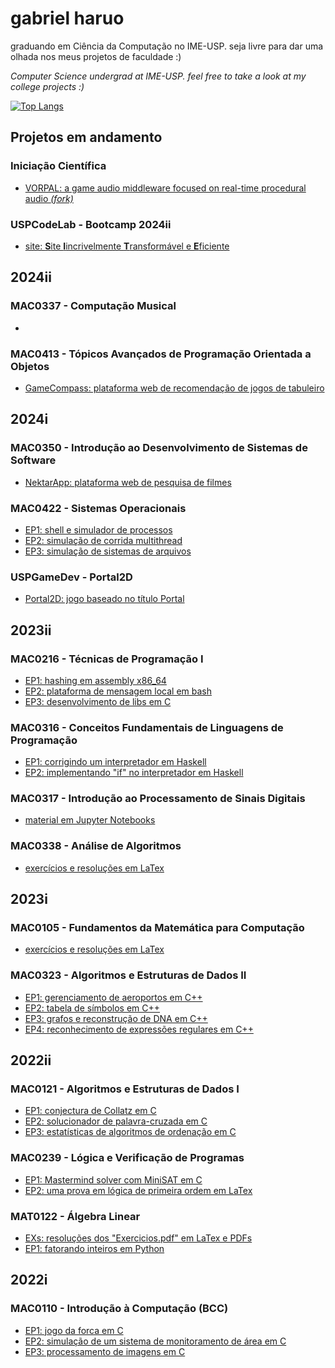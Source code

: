 # gabriel haruo

graduando em Ciência da Computação no IME-USP.
seja livre para dar uma olhada nos meus projetos de faculdade :)

_Computer Science undergrad at IME-USP._
_feel free to take a look at my college projects :)_

[![Top Langs](https://github-readme-stats.vercel.app/api/top-langs/?username=haruo-gabriel&hide_border=false&border_color=3d444d&hide_title=true&hide_progress=false&layout=compact&langs_count=16&theme=transparent&size_weight=0.3&count_weight=0.7)](https://github.com/anuraghazra/github-readme-stats)

## Projetos em andamento

### Iniciação Científica
- [VORPAL: a game audio middleware focused on real-time procedural audio _(fork)_](https://github.com/haruo-gabriel/vorpal)

### USPCodeLab - Bootcamp 2024ii
- [site: **S**ite **I**incrivelmente **T**ransformável e **E**ficiente](https://github.com/haruo-gabriel/site)

## 2024ii

### MAC0337 - Computação Musical

*

### MAC0413 - Tópicos Avançados de Programação Orientada a Objetos

* [GameCompass: plataforma web de recomendação de jogos de tabuleiro](https://github.com/haruo-gabriel/gamecompass)

## 2024i

### MAC0350 - Introdução ao Desenvolvimento de Sistemas de Software

* [NektarApp: plataforma web de pesquisa de filmes](https://github.com/haruo-gabriel/nektarapp)

### MAC0422 - Sistemas Operacionais

* [EP1: shell e simulador de processos](https://github.com/haruo-gabriel/mac0422-ep1-2024i)
* [EP2: simulação de corrida multithread](https://github.com/haruo-gabriel/mac0422-ep2-2024i)
* [EP3: simulação de sistemas de arquivos](https://github.com/haruo-gabriel/mac0422-ep3-2024i)

### USPGameDev - Portal2D

* [Portal2D: jogo baseado no título Portal](https://github.com/haruo-gabriel/portal2d)

## 2023ii

### MAC0216 - Técnicas de Programação I

* [EP1: hashing em assembly x86_64](https://github.com/haruo-gabriel/mac0216-ep1-2023ii)
* [EP2: plataforma de mensagem local em bash](https://github.com/haruo-gabriel/mac0216-ep2-2023ii)
* [EP3: desenvolvimento de libs em C](https://github.com/haruo-gabriel/mac0216-ep3-2023ii)

### MAC0316 - Conceitos Fundamentais de Linguagens de Programação

* [EP1: corrigindo um interpretador em Haskell](https://github.com/haruo-gabriel/mac0316-ep1-2023ii)
* [EP2: implementando "if" no interpretador em Haskell](https://github.com/haruo-gabriel/mac0316-ep2-2023ii)

### MAC0317 - Introdução ao Processamento de Sinais Digitais

* [material em Jupyter Notebooks](https://github.com/haruo-gabriel/mac0317-2023ii)

### MAC0338 - Análise de Algoritmos

* [exercícios e resoluções em LaTex](https://github.com/haruo-gabriel/mac0338-listas-2023ii)

## 2023i

### MAC0105 - Fundamentos da Matemática para Computação

* [exercícios e resoluções em LaTex](https://github.com/haruo-gabriel/mac0105-exercicios-2023i)

### MAC0323 - Algoritmos e Estruturas de Dados II

* [EP1: gerenciamento de aeroportos em C++](https://github.com/haruo-gabriel/mac0323-ep1-2023i)
* [EP2: tabela de símbolos em C++](https://github.com/haruo-gabriel/mac0323-ep2-2023i)
* [EP3: grafos e reconstrução de DNA em C++](https://github.com/haruo-gabriel/mac0323-ep3-2023i)
* [EP4: reconhecimento de expressões regulares em C++](https://github.com/haruo-gabriel/mac0323-ep4-2023i)

## 2022ii

### MAC0121 - Algoritmos e Estruturas de Dados I

* [EP1: conjectura de Collatz em C](https://github.com/haruo-gabriel/mac0121-ep1-2022ii)
* [EP2: solucionador de palavra-cruzada em C](https://github.com/haruo-gabriel/mac0121-ep2-2022ii)
* [EP3: estatísticas de algoritmos de ordenação em C](https://github.com/haruo-gabriel/mac0121-ep3-2022ii)

### MAC0239 - Lógica e Verificação de Programas

* [EP1: Mastermind solver com MiniSAT em C](https://github.com/haruo-gabriel/mac0239-ep1-2022ii)
* [EP2: uma prova em lógica de primeira ordem em LaTex](https://github.com/haruo-gabriel/mac0239-ep2-2022ii)

### MAT0122 - Álgebra Linear

* [EXs: resoluções dos "Exercicios.pdf" em LaTex e PDFs](https://github.com/haruo-gabriel/mat0122-exercicios-2022ii)
* [EP1: fatorando inteiros em Python](https://github.com/haruo-gabriel/mat0122-ep1-2022ii)

## 2022i

### MAC0110 - Introdução à Computação (BCC)

* [EP1: jogo da forca em C](https://github.com/haruo-gabriel/mac0110-ep1-2022i)
* [EP2: simulação de um sistema de monitoramento de área em C](https://github.com/haruo-gabriel/mac0110-ep2-2022i)
* [EP3: processamento de imagens em C](https://github.com/haruo-gabriel/mac0110-ep3-2022i)
